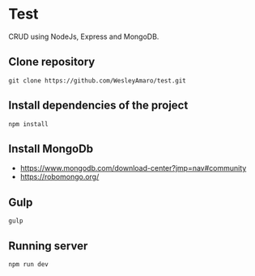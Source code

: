 # Test
CRUD using NodeJs, Express and MongoDB. <br />

## Clone repository
```git clone https://github.com/WesleyAmaro/test.git```

## Install dependencies of the project
```npm install```

## Install MongoDb
* https://www.mongodb.com/download-center?jmp=nav#community
* https://robomongo.org/

## Gulp
```gulp```

## Running server
```npm run dev```
